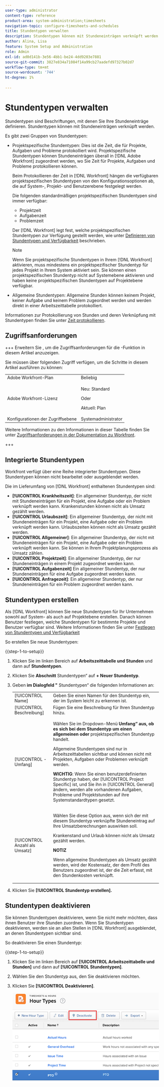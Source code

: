 ```yaml
---
user-type: administrator
content-type: reference
product-area: system-administration;timesheets
navigation-topic: configure-timesheets-and-schedules
title: Stundentypen verwalten
description: Stundentypen können mit Stundeneinträgen verknüpft werden. Stundentypen sind Beschriftungen, mit denen Sie Ihre Stundeneinträge definieren.
author: Alina, Lisa
feature: System Setup and Administration
role: Admin
exl-id: ad0d141b-3e56-4bb1-be24-4dd9203e7881
source-git-commit: 3827e834a71084f14a99cb27aadefd97327b02d7
workflow-type: tm+mt
source-wordcount: '744'
ht-degree: 1%

---
```


# Stundentypen verwalten

<!--Audited: 05/2025-->

<!--Audited: 07/2024-->

<!--DON'T DELETE, DRAFT OR HIDE THIS ARTICLE. IT IS LINKED TO THE PRODUCT, THROUGH THE CONTEXT SENSITIVE HELP LINKS. 
**Linked to Creating Billing Record-->

Stundentypen sind Beschriftungen, mit denen Sie Ihre Stundeneinträge definieren. Stundentypen können mit Stundeneinträgen verknüpft werden.

Es gibt zwei Gruppen von Stundentypen:

* Projektspezifische Stundentypen: Dies ist die Zeit, die für Projekte, Aufgaben und Probleme protokolliert wird. Projektspezifische Stundentypen können Stundeneinträgen überall in [!DNL Adobe Workfront] zugeordnet werden, wo Sie Zeit für Projekte, Aufgaben und Probleme protokollieren können.

  Beim Protokollieren der Zeit in [!DNL Workfront] hängen die verfügbaren projektspezifischen Stundentypen von den Konfigurationsoptionen ab, die auf System-, Projekt- und Benutzerebene festgelegt werden.

  Die folgenden standardmäßigen projektspezifischen Stundentypen sind immer verfügbar:

   * Projektzeit
   * Aufgabenzeit
   * Problemzeit

  Der [!DNL Workfront] legt fest, welche projektspezifischen Stundentypen zur Verfügung gestellt werden, wie unter [Definieren von Stundentypen und Verfügbarkeit](../../../timesheets/create-and-manage-timesheets/define-hour-types-and-availability.md) beschrieben.

  >[!NOTE]
  >
  >Wenn Sie projektspezifische Stundentypen in Ihrem [!DNL Workfront] aktivieren, muss mindestens ein projektspezifischer Stundentyp für jedes Projekt in Ihrem System aktiviert sein. Sie können einen projektspezifischen Stundentyp nicht auf Systemebene aktivieren und haben keine projektspezifischen Stundentypen auf Projektebene verfügbar.

* Allgemeine Stundentypen: Allgemeine Stunden können keinem Projekt, keiner Aufgabe und keinem Problem zugeordnet werden und werden direkt in einer Arbeitszeittabelle protokolliert.

Informationen zur Protokollierung von Stunden und deren Verknüpfung mit Stundentypen finden Sie unter [Zeit protokollieren](/help/quicksilver/timesheets/create-and-manage-timesheets/log-time.md).

## Zugriffsanforderungen

+++ Erweitern Sie , um die Zugriffsanforderungen für die -Funktion in diesem Artikel anzuzeigen.

Sie müssen über folgenden Zugriff verfügen, um die Schritte in diesem Artikel ausführen zu können:

<table style="table-layout:auto"> 
 <col> 
 <col> 
 <tbody> 
  <tr> 
   <td role="rowheader">Adobe Workfront-Plan</td> 
   <td>Beliebig</td> 
  </tr> 
  <tr> 
   <td role="rowheader">Adobe Workfront-Lizenz</td> 
   <td> <p>Neu: Standard</p>
   <p>Oder</p>
   <p>Aktuell: Plan</p></td> 
  </tr> 
  <tr> 
   <td role="rowheader">Konfigurationen der Zugriffsebene</td> 
   <td>Systemadministrator</td>
  </tr> 
 </tbody> 
</table>

Weitere Informationen zu den Informationen in dieser Tabelle finden Sie unter [Zugriffsanforderungen in der Dokumentation zu Workfront](/help/quicksilver/administration-and-setup/add-users/access-levels-and-object-permissions/access-level-requirements-in-documentation.md).

+++

## Integrierte Stundentypen

Workfront verfügt über eine Reihe integrierter Stundentypen. Diese Stundentypen können nicht bearbeitet oder ausgeblendet werden.

Die im Lieferumfang von [!DNL Workfront] enthaltenen Stundentypen sind:

* **[!UICONTROL Krankheitszeit]**: Ein allgemeiner Stundentyp, der nicht mit Stundeneinträgen für ein Projekt, eine Aufgabe oder ein Problem verknüpft werden kann. Krankenstunden können nicht als Umsatz gezählt werden.
* **[!UICONTROL Urlaubszeit]**: Ein allgemeiner Stundentyp, der nicht mit Stundeneinträgen für ein Projekt, eine Aufgabe oder ein Problem verknüpft werden kann. Urlaubszeiten können nicht als Umsatz gezählt werden.
* **[!UICONTROL Allgemeiner]**: Ein allgemeiner Stundentyp, der nicht mit Stundeneinträgen für ein Projekt, eine Aufgabe oder ein Problem verknüpft werden kann. Sie können in Ihrem Projektplanungsprozess als Umsatz zählen.
* **[!UICONTROL Projektzeit]**: Ein allgemeiner Stundentyp, der nur Stundeneinträgen in einem Projekt zugeordnet werden kann.
* **[!UICONTROL Aufgabenzeit]** Ein allgemeiner Stundentyp, der nur Stundeneinträgen für eine Aufgabe zugeordnet werden kann.
* **[!UICONTROL Anfragezeit]**: Ein allgemeiner Stundentyp, der nur Stundeneinträgen für ein Problem zugeordnet werden kann.

## Stundentypen erstellen

Als [!DNL Workfront] können Sie neue Stundentypen für Ihr Unternehmen sowohl auf System- als auch auf Projektebene erstellen. Danach können Benutzer festlegen, welche Stundentypen für bestimmte Projekte und Benutzer verfügbar sind. Weitere Informationen finden Sie unter [Festlegen von Stundentypen und Verfügbarkeit](../../../timesheets/create-and-manage-timesheets/define-hour-types-and-availability.md)

So erstellen Sie neue Stundentypen:

{{step-1-to-setup}}

1. Klicken Sie im linken Bereich auf **Arbeitszeittabelle und Stunden** und dann auf **Stundentypen**.

1. Klicken Sie **Abschnitt** Stundentypen“ auf **+ Neuer Stundentyp**.
1. Geben **im Dialogfeld &quot;** Stundentypen“ die folgenden Informationen an:

   <table style="table-layout:auto"> 
    <col> 
    <col> 
    <tbody> 
     <tr> 
      <td role="rowheader">[!UICONTROL Name]</td> 
      <td>Geben Sie einen Namen für den Stundentyp ein, der im System leicht zu erkennen ist.</td> 
     </tr> 
     <tr> 
      <td role="rowheader">[!UICONTROL Beschreibung]</td> 
      <td>Fügen Sie eine Beschreibung für Ihren Stundentyp hinzu.</td> 
     </tr> 
     <tr> 
      <td role="rowheader">[!UICONTROL -Umfang]</td> 
      <td> <p>Wählen Sie im Dropdown-Menü <strong>Umfang“ aus, ob es sich bei dem Stundentyp um einen allgemeinen oder </strong> projektspezifischen Stundentyp handelt.</p> <p>Allgemeine Stundentypen sind nur in Arbeitszeittabellen sichtbar und können nicht mit Projekten, Aufgaben oder Problemen verknüpft werden.</p> <p><b>WICHTIG</b>: Wenn Sie einen benutzerdefinierten Stundentyp haben, der [!UICONTROL Project Specific] ist, und Sie ihn in [!UICONTROL General] ändern, werden alle vorhandenen Aufgaben, Probleme und Projektstunden auf ihre Systemstandardtypen gesetzt.</p> </td> 
     </tr> 
     <tr> 
      <td role="rowheader">[!UICONTROL Anzahl als Umsatz]</td> 
      <td><p>Wählen Sie diese Option aus, wenn sich der mit diesem Stundentyp verknüpfte Stundeneintrag auf Ihre Umsatzberechnungen auswirken soll.</p>
      <p>Krankenstand und Urlaub können nicht als Umsatz gezählt werden.</p>
      <p><b>NOTIZ</b></p>
      <p>Wenn allgemeine Stundentypen als Umsatz gezählt werden, wird der Kostensatz, der dem Profil des Benutzers zugeordnet ist, der die Zeit erfasst, mit den Stundenkosten verknüpft.  
      </td> 
     </tr> 
    </tbody> 
   </table>

1. Klicken Sie **[!UICONTROL Stundentyp erstellen].**

## Stundentypen deaktivieren

Sie können Stundentypen deaktivieren, wenn Sie nicht mehr möchten, dass ihnen Benutzer ihre Stunden zuordnen. Wenn Sie Stundentypen deaktivieren, werden sie an allen Stellen in [!DNL Workfront] ausgeblendet, an denen Stundentypen sichtbar sind.

So deaktivieren Sie einen Stundentyp:

{{step-1-to-setup}}

1. Klicken Sie im linken Bereich auf **[!UICONTROL Arbeitszeittabelle und Stunden]** und dann auf **[!UICONTROL Stundentypen]**.

1. Wählen Sie den Stundentyp aus, den Sie deaktivieren möchten.

1. Klicken Sie **[!UICONTROL Deaktivieren]**.

   ![Schaltfläche „Deaktivieren](assets/deactivate-button.png)
